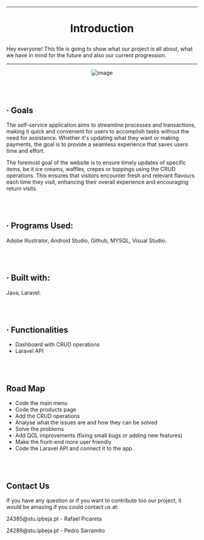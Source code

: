 -----------------------------------------------------------------------------------------------------------------------------------------------------------------------

<h1>  <p align="center"> Introduction </p> </h1> 

Hey everyone! This file is going to show what our project is all about, what we have in mind for the future and also our current progression.

-----------------------------------------------------------------------------------------------------------------------------------------------------------------------
<div align="center" >

![image](https://github.com/skel22/jolly/assets/128044033/133c889c-c12d-440f-9fc4-1e5673875695)

</div>

<br> </br>
<h2> · Goals </h2>

<p>The self-service application aims to streamline processes and transactions, making it quick and convenient for users to accomplish tasks without the need for assistance. Whether it's updating what they want or making payments, the goal is to provide a seamless experience that saves users time and effort.</p>

<p> The foremost goal of the website is to ensure timely updates of specific items, be it ice creams, waffles, crepes or toppings using the CRUD operations. This ensures that visitors encounter fresh and relevant flavours each time they visit, enhancing their overall experience and encouraging return visits.</p>
<br> </br>
<h2> · Programs Used: </h2>

Adobe Illustrator, Android Studio, Github, MYSQL, Visual Studio.

<br> </br>
<h2> · Built with: </h2>

Java, Laravel.

<br> </br>
<h2> · Functionalities </h2>

- Dashboard with CRUD operations
- Laravel API


<br> </br>
<h2> Road Map </h2>

- Code the main menu
- Code the products page
- Add the CRUD operations
- Analyse what the issues are and how they can be solved
- Solve the problems
- Add QOL improvements (fixing small bugs or adding new features)
- Make the front-end more user friendly
- Code the Laravel API and connect it to the app.

<br> </br>
<h2>  Contact Us </h2>

If you have any question or if you want to contribute too our project, it would be amazing if you could contact us at:

<p>24385@stu.ipbeja.pt - Rafael Picareta</p>
<p>24289@stu.ipbeja.pt - Pedro Sarramito</p>            
